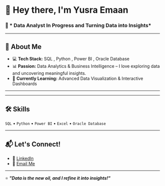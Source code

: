 

# 👋 Hey there, I'm **Yusra Emaan**  

### 🌟 * Data Analyst In Progress and  Turning Data into Insights*  

---

## 🚀 **About Me**
- 💻 **Tech Stack:** SQL , Python , Power BI , Oracle Database   
- 📊 **Passion:** Data Analytics & Business Intelligence – I love exploring data and uncovering meaningful insights.  
- 🌱 **Currently Learning:** Advanced Data Visualization & Interactive Dashboards  

---



---

## 🛠 **Skills**
`SQL` • `Python` • `Power BI` • `Excel` • `Oracle Database`

---



## 📬 **Let's Connect!**
- 🔗 [LinkedIn](www.linkedin.com/in/yusra-emaan-46b471296)  
- 📧 [Email Me](yusraemaan20@gmail.com)  

---

⭐ **_"Data is the new oil, and I refine it into insights!"_**
